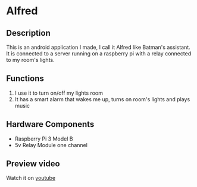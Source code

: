# Alfred

## Description
This is an android application I made, I call it Alfred like Batman's assistant.
It is connected to a server running on a raspberry pi with a relay connected to my room's lights.

## Functions
1. I use it to turn on/off my lights room
2. It has a smart alarm that wakes me up, turns on room's lights and plays music

## Hardware Components
* Raspberry Pi 3 Model B
* 5v Relay Module one channel

## Preview video
Watch it on [youtube](https://youtu.be/4rOk5MrxgGo)


